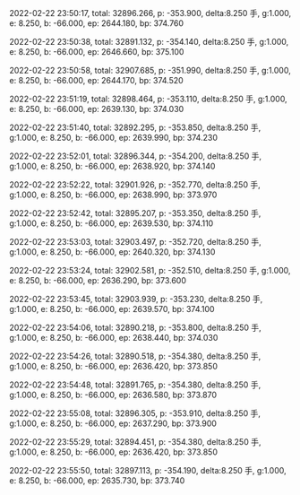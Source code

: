 2022-02-22 23:50:17, total: 32896.266, p: -353.900, delta:8.250 手, g:1.000, e: 8.250, b: -66.000, ep: 2644.180, bp: 374.760

2022-02-22 23:50:38, total: 32891.132, p: -354.140, delta:8.250 手, g:1.000, e: 8.250, b: -66.000, ep: 2646.660, bp: 375.100

2022-02-22 23:50:58, total: 32907.685, p: -351.990, delta:8.250 手, g:1.000, e: 8.250, b: -66.000, ep: 2644.170, bp: 374.520

2022-02-22 23:51:19, total: 32898.464, p: -353.110, delta:8.250 手, g:1.000, e: 8.250, b: -66.000, ep: 2639.130, bp: 374.030

2022-02-22 23:51:40, total: 32892.295, p: -353.850, delta:8.250 手, g:1.000, e: 8.250, b: -66.000, ep: 2639.990, bp: 374.230

2022-02-22 23:52:01, total: 32896.344, p: -354.200, delta:8.250 手, g:1.000, e: 8.250, b: -66.000, ep: 2638.920, bp: 374.140

2022-02-22 23:52:22, total: 32901.926, p: -352.770, delta:8.250 手, g:1.000, e: 8.250, b: -66.000, ep: 2638.990, bp: 373.970

2022-02-22 23:52:42, total: 32895.207, p: -353.350, delta:8.250 手, g:1.000, e: 8.250, b: -66.000, ep: 2639.530, bp: 374.110

2022-02-22 23:53:03, total: 32903.497, p: -352.720, delta:8.250 手, g:1.000, e: 8.250, b: -66.000, ep: 2640.320, bp: 374.130

2022-02-22 23:53:24, total: 32902.581, p: -352.510, delta:8.250 手, g:1.000, e: 8.250, b: -66.000, ep: 2636.290, bp: 373.600

2022-02-22 23:53:45, total: 32903.939, p: -353.230, delta:8.250 手, g:1.000, e: 8.250, b: -66.000, ep: 2639.570, bp: 374.100

2022-02-22 23:54:06, total: 32890.218, p: -353.800, delta:8.250 手, g:1.000, e: 8.250, b: -66.000, ep: 2638.440, bp: 374.030

2022-02-22 23:54:26, total: 32890.518, p: -354.380, delta:8.250 手, g:1.000, e: 8.250, b: -66.000, ep: 2636.420, bp: 373.850

2022-02-22 23:54:48, total: 32891.765, p: -354.380, delta:8.250 手, g:1.000, e: 8.250, b: -66.000, ep: 2636.580, bp: 373.870

2022-02-22 23:55:08, total: 32896.305, p: -353.910, delta:8.250 手, g:1.000, e: 8.250, b: -66.000, ep: 2637.290, bp: 373.900

2022-02-22 23:55:29, total: 32894.451, p: -354.380, delta:8.250 手, g:1.000, e: 8.250, b: -66.000, ep: 2636.420, bp: 373.850

2022-02-22 23:55:50, total: 32897.113, p: -354.190, delta:8.250 手, g:1.000, e: 8.250, b: -66.000, ep: 2635.730, bp: 373.740